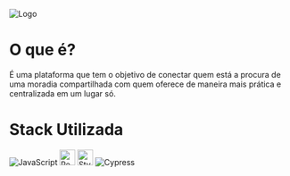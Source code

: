 ![Logo](https://s3-alpha-sig.figma.com/img/8da2/526d/83247747ca350f6879d2f957baf019d0?Expires=1669593600&Signature=QcnnAYP1Ku8BmO2XJE5jMyjh8vTDa4rX8BxU8oo5ra8-J1a7MUoM0ALx52cxnuxydDOGnJonAepDPO~ACcbF0vV8nxtmoNrTrbWFFY6WBASJ9qwDof3W3nzAEShR0bJ1Hu7So0mKc0looFGU8LI7R2H6gRUd8QC~XV8kiIrg7839JhuAgSpNNSWvEUKjEjg~wLOyA79iX9LTU9KwQdo1AN9GwZni1ctYEKSRst-adtFeNQfu5k1Enom26Eeyu5SpmMB~TmfAu8AdHEl22eeycfC~58K5quBtud6Et8vGFbm6lqSW9dj8TM0V6uzCHaAXhfvpq3V0g9uvsBy5NEI3yw__&Key-Pair-Id=APKAINTVSUGEWH5XD5UA)

# O que é?

É uma plataforma que tem o objetivo de conectar quem está a procura de uma moradia compartilhada com quem oferece de maneira mais prática e centralizada em um lugar só.

# Stack Utilizada
<img alt="JavaScript" src="https://img.shields.io/static/v1?message=JavaScript&logo=JavaScript&labelColor=F7DF1E&color=F7DF1E&logoColor=black&label=%20&style=for-the-badge"> <img height="28em" alt="React" src="https://img.shields.io/static/v1?message=ReactJs&logo=react&labelColor=61DAFB&color=61DAFB&logoColor=black&label=%20&style=for-the-badge"> <img height="28em" alt="Styled-Components" src="https://img.shields.io/static/v1?message=styled-components&logo=styled-components&labelColor=DB7093&color=DB7093&logoColor=white&label=%20&style=for-the-badge"> <img alt="Cypress" src="https://img.shields.io/static/v1?message=Cypress&logo=Cypress&labelColor=17202C&color=17202C&logoColor=white&label=%20&style=for-the-badge">
